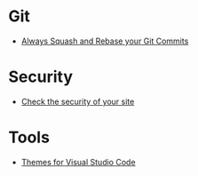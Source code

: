 # Git

- [Always Squash and Rebase your Git Commits](https://blog.carbonfive.com/2017/08/28/always-squash-and-rebase-your-git-commits/)


# Security
- [Check the security of your site](https://securityheaders.com)


# Tools
- [Themes for Visual Studio Code](https://vscodethemes.com)
